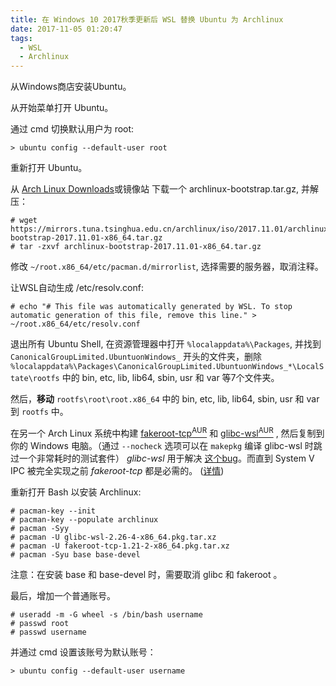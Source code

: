 ```yaml
---
title: 在 Windows 10 2017秋季更新后 WSL 替换 Ubuntu 为 Archlinux 
date: 2017-11-05 01:20:47
tags:
  - WSL
  - Archlinux
---
```



从Windows商店安装Ubuntu。

从开始菜单打开 Ubuntu。

通过 cmd 切换默认用户为 root:

	> ubuntu config --default-user root

重新打开 Ubuntu。
	
从 [Arch Linux Downloads](https://www.archlinux.org/download/ )或镜像站 下载一个 archlinux-bootstrap.tar.gz, 并解压：

	# wget https://mirrors.tuna.tsinghua.edu.cn/archlinux/iso/2017.11.01/archlinux-bootstrap-2017.11.01-x86_64.tar.gz	
	# tar -zxvf archlinux-bootstrap-2017.11.01-x86_64.tar.gz
	
修改 `~/root.x86_64/etc/pacman.d/mirrorlist`, 选择需要的服务器，取消注释。

让WSL自动生成 /etc/resolv.conf:

	# echo "# This file was automatically generated by WSL. To stop automatic generation of this file, remove this line." > ~/root.x86_64/etc/resolv.conf
	
退出所有 Ubuntu Shell, 在资源管理器中打开 `%localappdata%\Packages`, 并找到 `CanonicalGroupLimited.UbuntuonWindows_` 开头的文件夹，删除 `%localappdata%\Packages\CanonicalGroupLimited.UbuntuonWindows_*\LocalState\rootfs` 中的 bin, etc, lib, lib64, sbin, usr 和 var 等7个文件夹。

然后，**移动** `rootfs\root\root.x86_64` 中的 bin, etc, lib, lib64, sbin, usr 和 var 到 `rootfs` 中。

在另一个 Arch Linux 系统中构建 [fakeroot-tcp<sup>AUR</sup>](https://aur.archlinux.org/packages/fakeroot-tcp/ ) 和 [glibc-wsl<sup>AUR</sup>](https://aur.archlinux.org/packages/glibc-wsl/ ) , 然后复制到你的 Windows 电脑。（通过 `--nocheck` 选项可以在 `makepkg` 编译 glibc-wsl 时跳过一个非常耗时的测试套件） *glibc-wsl* 用于解决 [这个bug](https://github.com/Microsoft/BashOnWindows/issues/1878 )。而直到 System V IPC 被完全实现之前 *fakeroot-tcp* 都是必需的。 ([详情](https://github.com/Microsoft/BashOnWindows/issues/1016 ))

重新打开 Bash 以安装 Archlinux:

	# pacman-key --init
	# pacman-key --populate archlinux
	# pacman -Syy
	# pacman -U glibc-wsl-2.26-4-x86_64.pkg.tar.xz
	# pacman -U fakeroot-tcp-1.21-2-x86_64.pkg.tar.xz
	# pacman -Syu base base-devel
	
注意：在安装 base 和 base-devel 时，需要取消 glibc 和 fakeroot 。

最后，增加一个普通账号。

	# useradd -m -G wheel -s /bin/bash username
	# passwd root
	# passwd username
	
并通过 cmd 设置该账号为默认账号：

	> ubuntu config --default-user username
	
